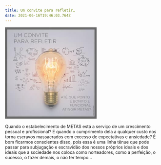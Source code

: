 ```yaml
---
title: Um convite para refletir…
date: 2021-06-16T19:46:03.764Z
---
```

![](/img/reflexao.jpg)

Quando o estabelecimento de METAS está a serviço de um crescimento pessoal e profissional? E quando o cumprimento dela a qualquer custo nos torna escravos massacrados com excesso de expectativas e ansiedade? É bom ficarmos conscientes disso, pois essa é uma linha tênue que pode passar para subjugação e escravidão dos nossos próprios ideais e dos ideais que a sociedade nos coloca como norteadores, como a perfeição, o sucesso, o fazer demais, o não ter tempo…
